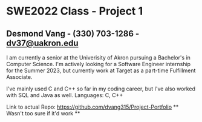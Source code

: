 # SWE2022 Class - Project 1
## Desmond Vang - (330) 703-1286 - dv37@uakron.edu

I am currently a senior at the Univerisity of Akron pursuing a Bachelor's in Computer Science.
I'm actively looking for a Software Engineer internship for the Summer 2023, but currently work at Target as a part-time Fulfillment Associate.

I've mainly used C and C++ so far in my coding career, but I've also worked with SQL and Java as well.
Languages: C, C++

Link to actual Repo: https://github.com/dvang315/Project-Portfolio
** Wasn't too sure if it'd work **
